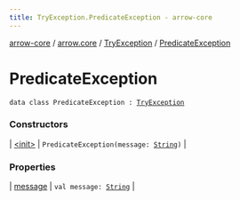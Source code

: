 ```yaml
---
title: TryException.PredicateException - arrow-core
---
```


[arrow-core](../../../index.html) / [arrow.core](../../index.html) / [TryException](../index.html) / [PredicateException](./index.html)

# PredicateException

`data class PredicateException : `[`TryException`](../index.html)

### Constructors

| [&lt;init&gt;](-init-.html) | `PredicateException(message: `[`String`](https://kotlinlang.org/api/latest/jvm/stdlib/kotlin/-string/index.html)`)` |

### Properties

| [message](message.html) | `val message: `[`String`](https://kotlinlang.org/api/latest/jvm/stdlib/kotlin/-string/index.html) |

